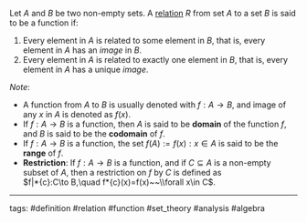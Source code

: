 Let $A$ and $B$ be two non-empty sets. A [relation](relation.md) $R$ from set $A$ to a set $B$ is said to be a function if:

1. Every element in $A$ is related to some element in $B$, that is, every element in $A$ has an *image* in $B$.
1. Every element in $A$ is related to exactly one element in $B$, that is, every element in $A$ has a unique *image*.

*Note*:

* A function from $A$ to $B$ is usually denoted with $f:A\to B$, and image of any $x$ in $A$ is denoted as $f(x)$.
* If $f:A\to B$ is a function, then $A$ is said to be **domain** of the function $f$, and $B$ is said to be the **codomain** of $f$.
* If $f:A\to B$ is a function, the set $f(A):={f(x):x\in A}$ is said to be the **range** of $f$.
* **Restriction**: If $f:A\to B$ is a function, and if $C\subseteq A$ is a non-empty subset of $A$, then a restriction on $f$ by $C$ is defined as  
  $f|*{c}:C\to B,\quad f*{c}(x)=f(x)~~\\forall x\in C$.

---

tags: #definition #relation #function #set_theory #analysis #algebra 
